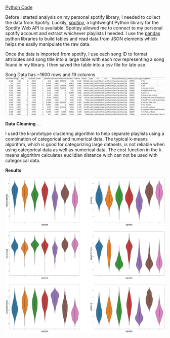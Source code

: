 [Python Code](https://github.com/John3Baskerville/SpotifyClustering/blob/main/Juypter%20Notebooks/SpotifyClustering2.ipynb)

Before I started analysis on my personal spotify library, I needed to collect the data from Spotify. Luckily, [spotipy](https://spotipy.readthedocs.io/en/2.18.0/), a lightweight Python library for the Spotify Web API is available. Spotipy allowed me to connect to my personal spotify account and extract whichever playlists I needed. I use the [pandas](https://pandas.pydata.org/) python libraries to build tables and read data from JSON elements which helps me easily manipulate the raw data.

Once the data is imported from spotify, I use each song ID to format attributes and song title into a large table with each row representing a song found in my library. I then saved the table into a csv file for late use.

Song Data has ~1600 rows and 19 columns
<img src="https://github.com/John3Baskerville/SpotifyClustering/blob/main/Juypter%20Notebooks/projectImages/csvExample.PNG?raw=true" alt="csv_example">

**Data Cleaning**
...

I used the k-prototype clustering algorithm to help separate playlists using a combination of categorical and numerical data. The typical k-means algorithm, which is good for categorizing large datasets, is not reliable when using categorical data as well as numerical data. The cost function in the k-means algorithm calculates euclidian distance wich can not be used with categorical data.  

**Results**

<img src="https://github.com/John3Baskerville/SpotifyClustering/blob/main/Juypter%20Notebooks/projectImages/violinplots.png?raw=true" alt="violinplot">
